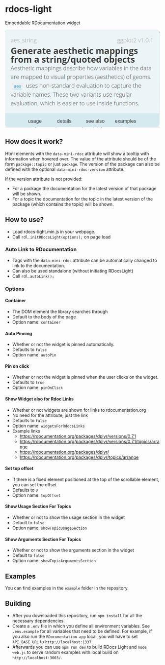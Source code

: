 # rdocs-light
Embeddable RDocumentation widget

![Widget Image](img/widget.PNG?raw=true "Example of the widget")

## How does it work?

Html elements with the `data-mini-rdoc` attribute will show a tooltip with information when hovered over. The value of the attribute should be of the form `package::topic` or just `package`. The version of the package can also be defined with the optional `data-mini-rdoc-version` attribute. 

If the version attribute is not provided:
- For a package the documentation for the latest version of that package will be shown.
- For a topic the documentation for the topic in the latest version of the package (which contains the topic) will be shown.

## How to use?
- Load rdocs-light.min.js in your webpage.
- Call `rdl.initRDocsLight(options);` on page load

### Auto Link to RDocumentation
- Tags with the `data-mini-rdoc` attribute can be automatically changed to link to the documentation.
- Can also be used standalone (without initiating RDocsLight)
- Call `rdl.autoLink();`

### Options
#### Container
- The DOM element  the library searches through
- Default to the body of the page
- Option name: `container`

#### Auto Pinning 
- Whether or not the widget is pinned automatically.
- Defaults to `false`
- Option name: `autoPin`

#### Pin on click
- Whether or not the widget is pinned when the user clicks on the widget.
- Defaults to `true`
- Option name: `pinOnClick`

#### Show Widget also for Rdoc Links
- Whether or not widgets are shown for links to rdocumentation.org
- No need for the attribute, just the link 
- Defaults to `false`
- Option name: `widgetsForRdocsLinks`
- Example links
  - https://rdocumentation.org/packages/dplyr/versions/0.7.1
  - https://rdocumentation.org/packages/dplyr/versions/0.7.1/topics/arrange
  - https://rdocumentation.org/packages/dplyr/
  - https://rdocumentation.org/packages/dplyr/topics/arrange 

#### Set top offset
- If there is a fixed element positioned at the top of the scrollable element, you can set the offset
- Defaults to `0`
- Option name: `topOffset`

#### Show Usage Section For Topics
- Whether or not to show the usage section in the widget
- Default to `false`
- Option name: `showTopicUsageSection`

#### Show Arguments Section For Topics
- Whether or not to show the arguments section in the widget
- Default to `false`
- Option name: `showTopicArgumentsSection`

## Examples

You can find examples in the `example` folder in the repository.

## Building

- After you downloaded this repository, run `npm install` for all the necessary dependencies.
- Create a `.env` file in which you define all environment variables. See `.env.example` for all variables that need to be defined. For example, if you also run the `RDocumentation-app` local, you will have to set `API_BASE_URL` to `http://localhost:1337`.
- Afterwards you can use `npm run dev` to build RDocs Light and `node web.js` to serve random examples with local build on `http://localhost:3003/`.
